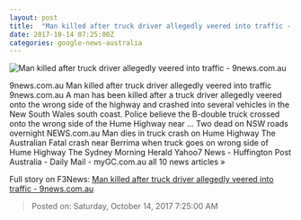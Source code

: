 ```yaml
---
layout: post
title:  "Man killed after truck driver allegedly veered into traffic - 9news.com.au"
date: 2017-10-14 07:25:00Z
categories: google-news-australia
---
```


![Man killed after truck driver allegedly veered into traffic - 9news.com.au](http://prod.static9.net.au/_/media/2017/10/14/12/15/171014_raw_berrimaaerial4.jpg)

9news.com.au Man killed after truck driver allegedly veered into traffic 9news.com.au A man has been killed after a truck driver allegedly veered onto the wrong side of the highway and crashed into several vehicles in the New South Wales south coast. Police believe the B-double truck crossed onto the wrong side of the Hume Highway near ... Two dead on NSW roads overnight NEWS.com.au Man dies in truck crash on Hume Highway The Australian Fatal crash near Berrima when truck goes on wrong side of Hume Highway The Sydney Morning Herald Yahoo7 News - Huffington Post Australia - Daily Mail - myGC.com.au all 10 news articles »


Full story on F3News: [Man killed after truck driver allegedly veered into traffic - 9news.com.au](http://www.f3nws.com/n/RaYVJF)

> Posted on: Saturday, October 14, 2017 7:25:00 AM
